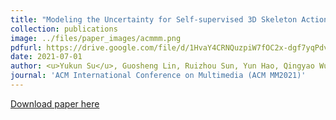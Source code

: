 ```yaml
---
title: "Modeling the Uncertainty for Self-supervised 3D Skeleton Action Representation Learning"
collection: publications
image: ../files/paper_images/acmmm.png
pdfurl: https://drive.google.com/file/d/1HvaY4CRNQuzpiW7fOC2x-dgf7yqPdvgh/view
date: 2021-07-01
author: <u>Yukun Su</u>, Guosheng Lin, Ruizhou Sun, Yun Hao, Qingyao Wu
journal: 'ACM International Conference on Multimedia (ACM MM2021)'
---
```


[Download paper here](https://drive.google.com/file/d/1HvaY4CRNQuzpiW7fOC2x-dgf7yqPdvgh/view)

